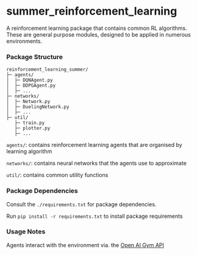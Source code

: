 # summer_reinforcement_learning
A reinforcement learning package that contains common RL algorithms. These are general purpose modules, designed to be applied in numerous environments. 

### Package Structure

```
reinforcement_learning_summer/
├─ agents/
│  ├─ DQNAgent.py
│  ├─ DDPGAgent.py
│  ├─ ...
├─ networks/
│  ├─ Network.py
│  ├─ DuelingNetwork.py
│  ├─ ...
├─ util/
   ├─ train.py
   ├─ plotter.py
   ├─ ...
```
`agents/`: contains reinforcement learning agents that are organised by learning algorithm

`networks/`: contains neural networks that the agents use to approximate

`util/`: contains common utility functions 

### Package Dependencies
Consult the `./requirements.txt` for package dependencies.

Run `pip install -r requirements.txt` to install package requirements

### Usage Notes
Agents interact with the environment via. the [Open AI Gym API](https://www.gymlibrary.dev/content/environment_creation/)
